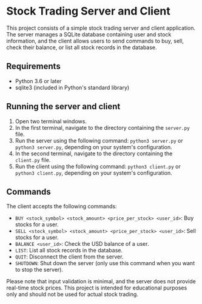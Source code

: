 # Stock Trading Server and Client

This project consists of a simple stock trading server and client application. The server manages a SQLite database containing user and stock information, and the client allows users to send commands to buy, sell, check their balance, or list all stock records in the database.

## Requirements

- Python 3.6 or later
- sqlite3 (included in Python's standard library)

## Running the server and client

1. Open two terminal windows.
2. In the first terminal, navigate to the directory containing the `server.py` file.
3. Run the server using the following command: `python3 server.py` or `python3 server.py`, depending on your system's configuration.
4. In the second terminal, navigate to the directory containing the `client.py` file.
5. Run the client using the following command: `python3 client.py` or `python3 client.py`, depending on your system's configuration.

## Commands

The client accepts the following commands:

- `BUY <stock_symbol> <stock_amount> <price_per_stock> <user_id>`: Buy stocks for a user.
- `SELL <stock_symbol> <stock_amount> <price_per_stock> <user_id>`: Sell stocks for a user.
- `BALANCE <user_id>`: Check the USD balance of a user.
- `LIST`: List all stock records in the database.
- `QUIT`: Disconnect the client from the server.
- `SHUTDOWN`: Shut down the server (only use this command when you want to stop the server).

Please note that input validation is minimal, and the server does not provide real-time stock prices. This project is intended for educational purposes only and should not be used for actual stock trading.
